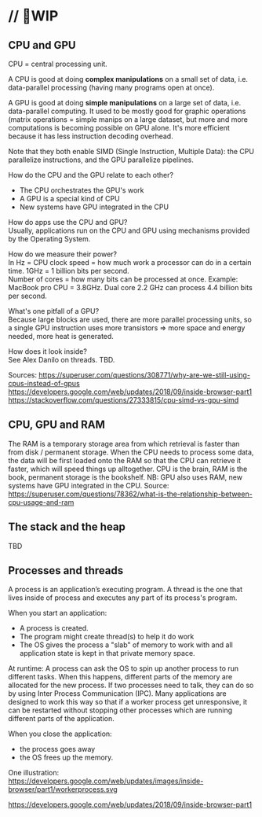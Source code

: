 # // 🚧WIP


## CPU and GPU

CPU = central processing unit.

A CPU is good at doing **complex manipulations** on a small set of data, i.e. data-parallel processing (having many programs open at once). 

A GPU is good at doing **simple manipulations** on a large set of data, i.e. data-parallel computing. It used to be mostly good for graphic operations (matrix operations = simple manips on a large dataset, but more and more computations is becoming possible on GPU alone. It's more efficient because it has less instruction decoding overhead.    

Note that they both enable SIMD (Single Instruction, Multiple Data): the CPU parallelize instructions, and the GPU parallelize pipelines.  

How do the CPU and the GPU relate to each other?   
* The CPU orchestrates the GPU's work  
* A GPU is a special kind of CPU
* New systems have GPU integrated in the CPU  

How do apps use the CPU and GPU?   
Usually, applications run on the CPU and GPU using mechanisms provided by the Operating System.  

How do we measure their power?   
In Hz = CPU clock speed = how much work a processor can do in a certain time. 1GHz = 1 billion bits per second.  
Number of cores = how many bits can be processed at once.
Example:  
MacBook pro CPU = 3.8GHz. Dual core 2.2 GHz can process 4.4 billion bits per second.   

What's one pitfall of a GPU?   
Because large blocks are used, there are more parallel processing units, so a single GPU instruction uses more transistors => more space and energy needed, more heat is generated.   

How does it look inside?  
See Alex Danilo on threads. TBD.  

Sources:
https://superuser.com/questions/308771/why-are-we-still-using-cpus-instead-of-gpus
https://developers.google.com/web/updates/2018/09/inside-browser-part1  
https://stackoverflow.com/questions/27333815/cpu-simd-vs-gpu-simd

## CPU, GPU and RAM

The RAM is a temporary storage area from which retrieval is faster than from disk / permanent storage.
When the CPU needs to process some data, the data will be first loaded onto the RAM so that the CPU can retrieve it faster, which will speed things up alltogether. CPU is the brain, RAM is the book, permanent storage is the bookshelf.
NB: GPU also uses RAM, new systems have GPU integrated in the CPU.
Source: https://superuser.com/questions/78362/what-is-the-relationship-between-cpu-usage-and-ram

## The stack and the heap

TBD

## Processes and threads

A process is an application’s executing program.
A thread is the one that lives inside of process and executes any part of its process's program.

When you start an application:

- A process is created.
- The program might create thread(s) to help it do work
- The OS gives the process a "slab" of memory to work with and all application state is kept in that private memory space.

At runtime:
A process can ask the OS to spin up another process to run different tasks. When this happens, different parts of the memory are allocated for the new process. If two processes need to talk, they can do so by using Inter Process Communication (IPC). Many applications are designed to work this way so that if a worker process get unresponsive, it can be restarted without stopping other processes which are running different parts of the application.

When you close the application:

- the process goes away
- the OS frees up the memory.

One illustration: https://developers.google.com/web/updates/images/inside-browser/part1/workerprocess.svg

https://developers.google.com/web/updates/2018/09/inside-browser-part1
